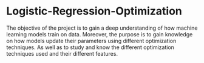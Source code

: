 # Logistic-Regression-Optimization
The objective of the project is to gain a deep understanding of how machine learning models train on data. Moreover, the purpose is to gain knowledge on how models update their parameters using different optimization techniques. As well as to study and know the different optimization techniques used and their different features.
